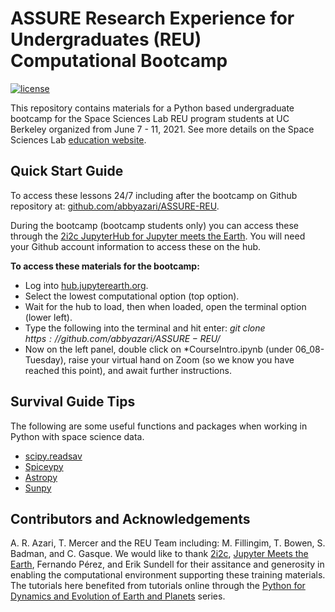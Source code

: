 # ASSURE Research Experience for Undergraduates (REU) Computational Bootcamp 

[![license](https://img.shields.io/badge/license-CC%20BY%204.0-blueviolet.svg)](/LICENSE)

This repository contains materials for a Python based undergraduate bootcamp for the Space Sciences Lab REU program students at UC Berkeley organized from June 7 - 11, 2021. See more details on the Space Sciences Lab [education website](https://multiverse.ssl.berkeley.edu/ASSURE).

## Quick Start Guide

To access these lessons 24/7 including after the bootcamp on Github repository at: [github.com/abbyazari/ASSURE-REU](https://github.com/abbyazari/ASSURE-REU). 

During the bootcamp (bootcamp students only) you can access these through the [2i2c JupyterHub for Jupyter meets the Earth](https://hub.jupytearth.org/). You will need your Github account information to access these on the hub. 

**To access these materials for the bootcamp:**
- Log into [hub.jupyterearth.org](https://hub.jupytearth.org/).
- Select the lowest computational option (top option).
- Wait for the hub to load, then when loaded, open the terminal option (lower left).
- Type the following into the terminal and hit enter: *git clone $https://github.com/abbyazari/ASSURE-REU/$*
- Now on the left panel, double click on *CourseIntro.ipynb (under 06_08-Tuesday), raise your virtual hand on Zoom (so we know you have reached this point), and await further instructions. 

## Survival Guide Tips

The following are some useful functions and packages when working in Python with space science data.
- [scipy.readsav](https://docs.scipy.org/doc/scipy/reference/generated/scipy.io.readsav.html)
- [Spiceypy](https://spiceypy.readthedocs.io/en/main/)
- [Astropy](https://www.astropy.org/)
- [Sunpy](https://sunpy.org/)


## Contributors and Acknowledgements

A. R. Azari, T. Mercer and the REU Team including: M. Fillingim, T. Bowen, S. Badman, and C. Gasque. We would like to thank [2i2c](https://2i2c.org/), [Jupyter Meets the Earth](https://blog.jupyter.org/jupyter-meets-the-earth-1b0eb33c83f), Fernando Pérez, and Erik Sundell for their assitance and generosity in enabling the computational environment supporting these training materials. The tutorials here benefited from tutorials online through the [Python for Dynamics and Evolution of Earth and Planets](https://nordicesmhub.github.io/deep_python/) series.
